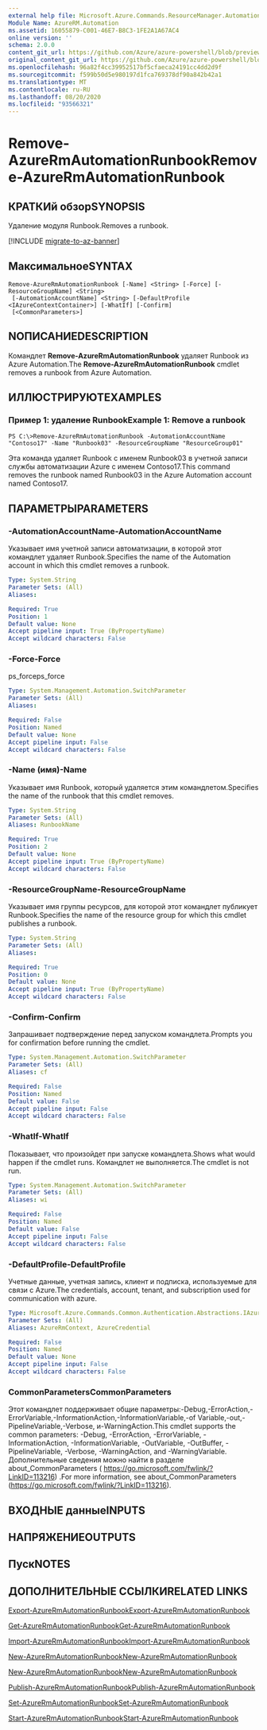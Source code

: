 ```yaml
---
external help file: Microsoft.Azure.Commands.ResourceManager.Automation.dll-Help.xml
Module Name: AzureRM.Automation
ms.assetid: 16055879-C001-46E7-B8C3-1FE2A1A67AC4
online version: ''
schema: 2.0.0
content_git_url: https://github.com/Azure/azure-powershell/blob/preview/src/ResourceManager/Automation/Commands.Automation/help/Remove-AzureRMAutomationRunbook.md
original_content_git_url: https://github.com/Azure/azure-powershell/blob/preview/src/ResourceManager/Automation/Commands.Automation/help/Remove-AzureRMAutomationRunbook.md
ms.openlocfilehash: 96a82f4cc39952517bf5cfaeca24191cc4dd2d9f
ms.sourcegitcommit: f599b50d5e980197d1fca769378df90a842b42a1
ms.translationtype: MT
ms.contentlocale: ru-RU
ms.lasthandoff: 08/20/2020
ms.locfileid: "93566321"
---
```

# <span data-ttu-id="f8ed6-101">Remove-AzureRmAutomationRunbook</span><span class="sxs-lookup"><span data-stu-id="f8ed6-101">Remove-AzureRmAutomationRunbook</span></span>

## <span data-ttu-id="f8ed6-102">КРАТКИй обзор</span><span class="sxs-lookup"><span data-stu-id="f8ed6-102">SYNOPSIS</span></span>
<span data-ttu-id="f8ed6-103">Удаление модуля Runbook.</span><span class="sxs-lookup"><span data-stu-id="f8ed6-103">Removes a runbook.</span></span>

[!INCLUDE [migrate-to-az-banner](../../includes/migrate-to-az-banner.md)]

## <span data-ttu-id="f8ed6-104">Максимальное</span><span class="sxs-lookup"><span data-stu-id="f8ed6-104">SYNTAX</span></span>

```
Remove-AzureRmAutomationRunbook [-Name] <String> [-Force] [-ResourceGroupName] <String>
 [-AutomationAccountName] <String> [-DefaultProfile <IAzureContextContainer>] [-WhatIf] [-Confirm]
 [<CommonParameters>]
```

## <span data-ttu-id="f8ed6-105">NОПИСАНИЕ</span><span class="sxs-lookup"><span data-stu-id="f8ed6-105">DESCRIPTION</span></span>
<span data-ttu-id="f8ed6-106">Командлет **Remove-AzureRmAutomationRunbook** удаляет Runbook из Azure Automation.</span><span class="sxs-lookup"><span data-stu-id="f8ed6-106">The **Remove-AzureRmAutomationRunbook** cmdlet removes a runbook from Azure Automation.</span></span>

## <span data-ttu-id="f8ed6-107">ИЛЛЮСТРИРУЮТ</span><span class="sxs-lookup"><span data-stu-id="f8ed6-107">EXAMPLES</span></span>

### <span data-ttu-id="f8ed6-108">Пример 1: удаление Runbook</span><span class="sxs-lookup"><span data-stu-id="f8ed6-108">Example 1: Remove a runbook</span></span>
```
PS C:\>Remove-AzureRmAutomationRunbook -AutomationAccountName "Contoso17" -Name "Runbook03" -ResourceGroupName "ResourceGroup01"
```

<span data-ttu-id="f8ed6-109">Эта команда удаляет Runbook с именем Runbook03 в учетной записи службы автоматизации Azure с именем Contoso17.</span><span class="sxs-lookup"><span data-stu-id="f8ed6-109">This command removes the runbook named Runbook03 in the Azure Automation account named Contoso17.</span></span>

## <span data-ttu-id="f8ed6-110">ПАРАМЕТРЫ</span><span class="sxs-lookup"><span data-stu-id="f8ed6-110">PARAMETERS</span></span>

### <span data-ttu-id="f8ed6-111">-AutomationAccountName</span><span class="sxs-lookup"><span data-stu-id="f8ed6-111">-AutomationAccountName</span></span>
<span data-ttu-id="f8ed6-112">Указывает имя учетной записи автоматизации, в которой этот командлет удаляет Runbook.</span><span class="sxs-lookup"><span data-stu-id="f8ed6-112">Specifies the name of the Automation account in which this cmdlet removes a runbook.</span></span>

```yaml
Type: System.String
Parameter Sets: (All)
Aliases: 

Required: True
Position: 1
Default value: None
Accept pipeline input: True (ByPropertyName)
Accept wildcard characters: False
```

### <span data-ttu-id="f8ed6-113">-Force</span><span class="sxs-lookup"><span data-stu-id="f8ed6-113">-Force</span></span>
<span data-ttu-id="f8ed6-114">ps_force</span><span class="sxs-lookup"><span data-stu-id="f8ed6-114">ps_force</span></span>

```yaml
Type: System.Management.Automation.SwitchParameter
Parameter Sets: (All)
Aliases: 

Required: False
Position: Named
Default value: None
Accept pipeline input: False
Accept wildcard characters: False
```

### <span data-ttu-id="f8ed6-115">-Name (имя)</span><span class="sxs-lookup"><span data-stu-id="f8ed6-115">-Name</span></span>
<span data-ttu-id="f8ed6-116">Указывает имя Runbook, который удаляется этим командлетом.</span><span class="sxs-lookup"><span data-stu-id="f8ed6-116">Specifies the name of the runbook that this cmdlet removes.</span></span>

```yaml
Type: System.String
Parameter Sets: (All)
Aliases: RunbookName

Required: True
Position: 2
Default value: None
Accept pipeline input: True (ByPropertyName)
Accept wildcard characters: False
```

### <span data-ttu-id="f8ed6-117">-ResourceGroupName</span><span class="sxs-lookup"><span data-stu-id="f8ed6-117">-ResourceGroupName</span></span>
<span data-ttu-id="f8ed6-118">Указывает имя группы ресурсов, для которой этот командлет публикует Runbook.</span><span class="sxs-lookup"><span data-stu-id="f8ed6-118">Specifies the name of the resource group for which this cmdlet publishes a runbook.</span></span>

```yaml
Type: System.String
Parameter Sets: (All)
Aliases: 

Required: True
Position: 0
Default value: None
Accept pipeline input: True (ByPropertyName)
Accept wildcard characters: False
```

### <span data-ttu-id="f8ed6-119">-Confirm</span><span class="sxs-lookup"><span data-stu-id="f8ed6-119">-Confirm</span></span>
<span data-ttu-id="f8ed6-120">Запрашивает подтверждение перед запуском командлета.</span><span class="sxs-lookup"><span data-stu-id="f8ed6-120">Prompts you for confirmation before running the cmdlet.</span></span>

```yaml
Type: System.Management.Automation.SwitchParameter
Parameter Sets: (All)
Aliases: cf

Required: False
Position: Named
Default value: False
Accept pipeline input: False
Accept wildcard characters: False
```

### <span data-ttu-id="f8ed6-121">-WhatIf</span><span class="sxs-lookup"><span data-stu-id="f8ed6-121">-WhatIf</span></span>
<span data-ttu-id="f8ed6-122">Показывает, что произойдет при запуске командлета.</span><span class="sxs-lookup"><span data-stu-id="f8ed6-122">Shows what would happen if the cmdlet runs.</span></span>
<span data-ttu-id="f8ed6-123">Командлет не выполняется.</span><span class="sxs-lookup"><span data-stu-id="f8ed6-123">The cmdlet is not run.</span></span>

```yaml
Type: System.Management.Automation.SwitchParameter
Parameter Sets: (All)
Aliases: wi

Required: False
Position: Named
Default value: False
Accept pipeline input: False
Accept wildcard characters: False
```

### <span data-ttu-id="f8ed6-124">-DefaultProfile</span><span class="sxs-lookup"><span data-stu-id="f8ed6-124">-DefaultProfile</span></span>
<span data-ttu-id="f8ed6-125">Учетные данные, учетная запись, клиент и подписка, используемые для связи с Azure.</span><span class="sxs-lookup"><span data-stu-id="f8ed6-125">The credentials, account, tenant, and subscription used for communication with azure.</span></span>

```yaml
Type: Microsoft.Azure.Commands.Common.Authentication.Abstractions.IAzureContextContainer
Parameter Sets: (All)
Aliases: AzureRmContext, AzureCredential

Required: False
Position: Named
Default value: None
Accept pipeline input: False
Accept wildcard characters: False
```

### <span data-ttu-id="f8ed6-126">CommonParameters</span><span class="sxs-lookup"><span data-stu-id="f8ed6-126">CommonParameters</span></span>
<span data-ttu-id="f8ed6-127">Этот командлет поддерживает общие параметры:-Debug,-ErrorAction,-ErrorVariable,-InformationAction,-InformationVariable,-of Variable,-out,-PipelineVariable,-Verbose, и-WarningAction.</span><span class="sxs-lookup"><span data-stu-id="f8ed6-127">This cmdlet supports the common parameters: -Debug, -ErrorAction, -ErrorVariable, -InformationAction, -InformationVariable, -OutVariable, -OutBuffer, -PipelineVariable, -Verbose, -WarningAction, and -WarningVariable.</span></span> <span data-ttu-id="f8ed6-128">Дополнительные сведения можно найти в разделе about_CommonParameters ( https://go.microsoft.com/fwlink/?LinkID=113216) .</span><span class="sxs-lookup"><span data-stu-id="f8ed6-128">For more information, see about_CommonParameters (https://go.microsoft.com/fwlink/?LinkID=113216).</span></span>

## <span data-ttu-id="f8ed6-129">ВХОДНЫЕ данные</span><span class="sxs-lookup"><span data-stu-id="f8ed6-129">INPUTS</span></span>

## <span data-ttu-id="f8ed6-130">НАПРЯЖЕНИЕ</span><span class="sxs-lookup"><span data-stu-id="f8ed6-130">OUTPUTS</span></span>

## <span data-ttu-id="f8ed6-131">Пуск</span><span class="sxs-lookup"><span data-stu-id="f8ed6-131">NOTES</span></span>

## <span data-ttu-id="f8ed6-132">ДОПОЛНИТЕЛЬНЫЕ ССЫЛКИ</span><span class="sxs-lookup"><span data-stu-id="f8ed6-132">RELATED LINKS</span></span>

[<span data-ttu-id="f8ed6-133">Export-AzureRmAutomationRunbook</span><span class="sxs-lookup"><span data-stu-id="f8ed6-133">Export-AzureRmAutomationRunbook</span></span>](./Export-AzureRMAutomationRunbook.md)

[<span data-ttu-id="f8ed6-134">Get-AzureRmAutomationRunbook</span><span class="sxs-lookup"><span data-stu-id="f8ed6-134">Get-AzureRmAutomationRunbook</span></span>](./Get-AzureRMAutomationRunbook.md)

[<span data-ttu-id="f8ed6-135">Import-AzureRmAutomationRunbook</span><span class="sxs-lookup"><span data-stu-id="f8ed6-135">Import-AzureRmAutomationRunbook</span></span>](./Import-AzureRMAutomationRunbook.md)

[<span data-ttu-id="f8ed6-136">New-AzureRmAutomationRunbook</span><span class="sxs-lookup"><span data-stu-id="f8ed6-136">New-AzureRmAutomationRunbook</span></span>](./New-AzureRMAutomationRunbook.md)

[<span data-ttu-id="f8ed6-137">New-AzureRmAutomationRunbook</span><span class="sxs-lookup"><span data-stu-id="f8ed6-137">New-AzureRmAutomationRunbook</span></span>](./New-AzureRMAutomationRunbook.md)

[<span data-ttu-id="f8ed6-138">Publish-AzureRmAutomationRunbook</span><span class="sxs-lookup"><span data-stu-id="f8ed6-138">Publish-AzureRmAutomationRunbook</span></span>](./Publish-AzureRMAutomationRunbook.md)

[<span data-ttu-id="f8ed6-139">Set-AzureRmAutomationRunbook</span><span class="sxs-lookup"><span data-stu-id="f8ed6-139">Set-AzureRmAutomationRunbook</span></span>](./Set-AzureRMAutomationRunbook.md)

[<span data-ttu-id="f8ed6-140">Start-AzureRmAutomationRunbook</span><span class="sxs-lookup"><span data-stu-id="f8ed6-140">Start-AzureRmAutomationRunbook</span></span>](./Start-AzureRMAutomationRunbook.md)



